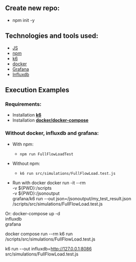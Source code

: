 ## Create new repo:

- npm init -y

## Technologies and tools used:

- [JS](https://developer.mozilla.org/pt-BR/docs/Web/JavaScript)
- [npm](https://www.npmjs.com/)
- [k6](https://k6.io/)
- [docker](https://www.docker.com/get-started)
- [Grafana](https://grafana.com/)
- [Influxdb](https://github.com/influxdata/influxdb)

## Execution Examples

### Requirements:

- Installation [**k6**](https://k6.io/docs/getting-started/installation/)
- Installation [**docker/docker-compose**](https://www.docker.com/get-started)

### Without docker, influxdb and grafana:

- With npm:
  - `npm run FullFlowLoadTest`
- Without npm:

  - `k6 run src/simulations/FullFlowLoad.test.js`

- Run with docker
  docker run -it --rm \
   -v ${PWD}:/scripts \
   -v ${PWD}:/jsonoutput \
   grafana/k6 run --out json=/jsonoutput/my_test_result.json /scripts/src/simulations/FullFlowLoad.test.js

Or:
docker-compose up -d \
 influxdb \
 grafana

docker compose run --rm k6 run /scripts/src/simulations/FullFlowLoad.test.js

k6 run --out influxdb=http://127.0.0.1:8086 src/simulations/FullFlowLoad.test.js
